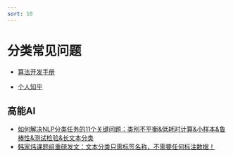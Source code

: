 ```yaml
---
sort: 10
---
```


# 分类常见问题


* [算法开发手册](https://kg-nlp.github.io/Algorithm-Project-Manual/文本分类/分类常见问题.html)

* [个人知乎](https://www.zhihu.com/people/zhangyj-n)



## 高能AI
* [如何解决NLP分类任务的11个关键问题：类别不平衡&低耗时计算&小样本&鲁棒性&测试检验&长文本分类](https://zhuanlan.zhihu.com/p/183852900)
* [韩家炜课题组重磅发文：文本分类只需标签名称，不需要任何标注数据！](https://zhuanlan.zhihu.com/p/345738174)